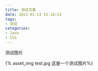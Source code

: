 ```yaml
---
title: 测试文章
date: 2023-01-13 15:18:53
tags: 
- 测试 
categories:
- Java
- CSS
---
```



测试图片

{% asset_img test.jpg 这是一个测试图片%}
